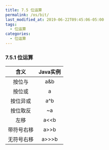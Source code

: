 ```yaml
---
title: 7.5 位运算
permalink: /os/bit/
last_modified_at: 2019-06-22T09:45:06-05:00
tags:
  - 位运算
categories:
  - 位运算
---
```


### 7.5.1 位运算

| 含义 | Java实例 |
| :------: | :------: |
| 按位与 | a&b |
| 按位或 | a|b |
| 按位异或 | a^b |
| 按位取反 | ~a |
| 左移 | a<<b |
| 带符号右移 | a>>b |
| 无符号右移 | a>>>b |
